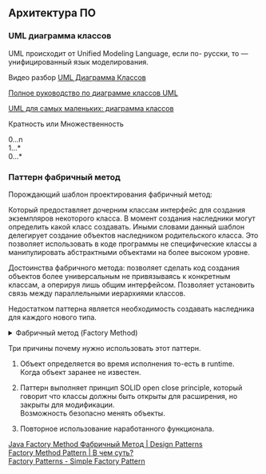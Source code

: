## Архитектура ПО

### UML диаграмма классов

UML происходит от Unified Modeling Language, 
если по- русски, то — унифицированный язык моделирования.  

Видео разбор [UML Диаграмма Классов](https://www.youtube.com/watch?v=sVVJp5a41o4&t=11s)

[Полное руководство по диаграмме классов UML](https://www.cybermedian.com/ru/a-comprehensive-guide-to-uml-class-diagram/#Ogromnaa_kollekcia_BESPLATNYH_ucebnyh_resursov_pri_podderzke_VP_Community_Circle)

[UML для самых маленьких: диаграмма классов](https://habr.com/ru/articles/511798/)

Кратность или Множественность

0...n  
1...*  
0...*  

### Паттерн фабричный метод

Порождающий шаблон проектирования фабричный метод:

Который предоставляет дочерним классам интерфейс
для создания экземпляров некоторого класса.
В момент создания наследники могут определить какой класс создавать.
Иными словами данный шаблон делегирует создание
объектов наследником родительского класса.
Это позволяет использовать в коде программы не специфические классы
а манипулировать абстрактными объектами на более высоком уровне.

Достоинства фабричного метода:
позволяет сделать код создания объектов более
универсальным не привязываясь к конкретным
классам, а оперируя лишь общим интерфейсом.
Позволяет установить связь между
параллельными иерархиями классов.

Недостатком паттерна является
необходимость создавать наследника для
каждого нового типа.

<details> 
  <summary>Фабричный метод (Factory Method)</summary>
Это порождающий паттерн проектирования, который определяет общий
интерфейс для создания объектов в суперклассе, позволяя подклассам
изменять тип создаваемых объектов.
Метод фабрики считается креативным паттерном проектирования, то есть
связанным с созданием объектов. В паттерне «Фабрика» мы создаём объект,
не раскрывая логики создания клиенту, а клиент использует тот же общий
интерфейс для создания нового типа объекта.
Паттерн «Фабрика» вводит свободную связь между классами, что считается
наиболее важным принципом, который необходимо учитывать и применять
при проектировании архитектуры приложения. Свободная связь может быть
введена в архитектуру приложения путём программирования на основе
абстрактных сущностей, а не конкретных реализаций. Это делает нашу
архитектуру не только более гибкой, но и менее хрупкой.

Назначение
Определяет интерфейс для создания объекта, но оставляет подклассам
решение, какой класс инстанцировать. Фабричный метод позволяет классу
делегировать инстанцирование подклассам.

Проблема
Представим, что требуется создать программу управления грузовыми
перевозками. Изначально перевозки осуществляются на грузовых
автомобилях, поэтому весь код работает с объектами класса «Грузовик».
В какой-то момент программой заинтересовались морские перевозчики. Но
большая часть кода привязана к классу «Грузовик». Чтобы добавить в
программу классы морских судов, надо исправить большую часть кода.
Изменения будут требоваться каждый раз при добавлении нового вида
транспорта.
Таким образом, получится очень большой код, наполненный условными
операторами, определяющими тип транспорта.

Применимость  
Паттерн «Фабричный метод» стоит использовать:  
● когда заранее неизвестны типы и зависимости объектов, с которыми
работает код;  
● когда хотим дать возможность пользователям расширять части нашего
фреймворка или библиотеки;  
● когда требуется экономить системные ресурсы, повторно используя уже
созданные объекты, вместо порождения новых.  

Преимущества и недостатки

Преимущества
1. Избавляет класс от привязки
   к конкретным классам
   продуктов.
2. Выделяет код производства
   продуктов в одно место,
   упрощая поддержку кода.
3. Упрощает добавление новых
   продуктов в программу.
4. Реализует принцип
   открытости/закрытости.

Недостатки
5. Иногда приводит к созданию
   больших параллельных иерархий
   классов, так как для каждого
   класса продукта надо создать
   свой подкласс создателя.
</details>

Три причины почему нужно использовать этот паттерн.  

1. Объект определяется во время исполнения то-есть в runtime.  
Когда объект заранее не известен.

2. Паттерн выполняет принцип SOLID open close principle,
который говорит что классы должны быть открыты для расширения,
но закрыты для модификации.  
Возможность безопасно менять объекты. 

3. Повторное использование наработанного функционала.  

[Java Factory Method Фабричный Метод | Design Patterns](https://www.youtube.com/watch?v=X5G67aWO7CA&list=PLKP3l9fd3KUFbrccxZMI0z3CgRdBDCp-g)  
[Factory Method Pattern | В чем суть?](https://habr.com/ru/articles/556512/)  
[Factory Patterns - Simple Factory Pattern](https://www.codeproject.com/Articles/1131770/Factory-Patterns-Simple-Factory-Pattern)

